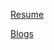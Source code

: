 [Resume](Quang's%20Resume.pdf)
<!-- [Resume](https://github.com/aderayevans/aderayevans.github.io/blob/master/Quang's%20Resume.pdf) -->

[Blogs](blogs)
